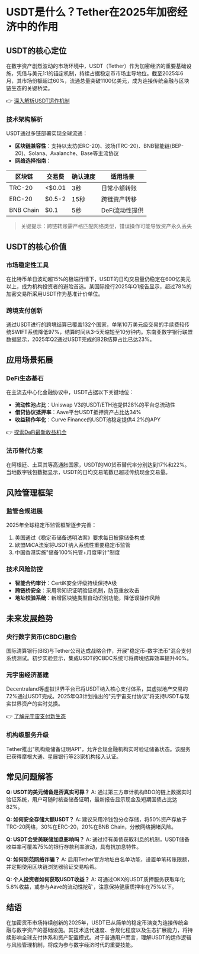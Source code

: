 # USDT是什么？Tether在2025年加密经济中的作用

## USDT的核心定位
在数字资产剧烈波动的市场环境中，USDT（Tether）作为加密经济的重要基础设施，凭借与美元1:1的锚定机制，持续占据稳定币市场主导地位。截至2025年6月，其市场份额超过60%，流通总量突破1100亿美元，成为连接传统金融与区块链生态的关键桥梁。

👉 [深入解析USDT运作机制](https://bit.ly/okx_welcome)

### 技术架构解析
USDT通过多链部署实现全球流通：
- **区块链兼容性**：支持以太坊(ERC-20)、波场(TRC-20)、BNB智能链(BEP-20)、Solana、Avalanche、Base等主流协议
- **网络选择指南**：
  
| 区块链    | 交易费 | 确认速度 | 适用场景           |
|-----------|--------|----------|--------------------|
| TRC-20    | <$0.01 | 3秒      | 日常小额转账       |
| ERC-20    | $0.5-2 | 15秒     | 跨链资产转移       |
| BNB Chain | $0.1   | 5秒      | DeFi流动性提供     |

> 关键提示：跨链转账需严格匹配网络类型，错误操作可能导致资产永久丢失

## USDT的核心价值
### 市场稳定性工具
在比特币单日波动超15%的极端行情下，USDT的日均交易量仍稳定在600亿美元以上，成为机构投资者的避险首选。某国际投行2025年Q1报告显示，超过78%的加密交易所采用USDT作为基准计价单位。

### 跨境支付创新
通过USDT进行的跨境结算已覆盖132个国家，单笔10万美元级交易的手续费较传统SWIFT系统降低97%，结算时间从3-5天缩短至10分钟内。东南亚数字银行联盟数据显示，2025年Q2通过USDT完成的B2B结算占比已达23%。

## 应用场景拓展
### DeFi生态基石
在主流去中心化金融协议中，USDT占据以下关键地位：
- **流动性池占比**：Uniswap V3的USDT/ETH池提供28%的平台总流动性
- **借贷协议抵押率**：Aave平台USDT抵押资产占比达34%
- **收益耕作年化**：Curve Finance的USDT池稳定提供4.2%的APY

👉 [探索DeFi最新收益机会](https://bit.ly/okx_welcome)

### 法币替代方案
在阿根廷、土耳其等高通胀国家，USDT的M0货币替代率分别达到17%和22%。当地数字钱包数据显示，USDT的日均交易笔数已超过传统现金交易量。

## 风险管理框架
### 监管合规进展
2025年全球稳定币监管框架逐步完善：
1. 美国通过《稳定币储备透明法案》要求每日披露储备构成
2. 欧盟MiCA法案将USDT纳入系统性重要稳定币监管
3. 中国香港实施"储备100%托管+月度审计"制度

### 技术风险防控
- **智能合约审计**：CertiK安全评级持续保持A级
- **跨链桥安全**：采用零知识证明验证机制，防范重放攻击
- **地址校验系统**：新增区块链类型自动识别功能，降低误操作风险

## 未来发展趋势
### 央行数字货币(CBDC)融合
国际清算银行(BIS)与Tether公司达成战略合作，开展"稳定币-数字法币"混合支付系统测试。初步实验显示，集成USDT的CBDC系统可将跨境结算效率提升40%。

### 元宇宙经济基建
Decentraland等虚拟世界平台已将USDT纳入核心支付体系，其虚拟地产交易的72%通过USDT完成。2025年Q3计划推出的"元宇宙支付协议"将支持USDT与现实世界资产的实时兑换。

👉 [了解元宇宙支付新生态](https://bit.ly/okx_welcome)

### 机构级服务升级
Tether推出"机构级储备证明API"，允许合规金融机构实时验证储备状态。该服务已获得摩根大通、星展银行等23家机构接入认证。

## 常见问题解答
**Q: USDT的美元储备是否真实可靠？**
A: 通过第三方审计机构BDO的链上数据实时验证系统，用户可随时核查储备证明，最新报告显示现金及短期国债占比达82%。

**Q: 如何安全存储大额USDT？**
A: 建议采用冷钱包分仓存储，将50%资产存放于TRC-20网络，30%在ERC-20，20%在BNB Chain，分散网络拥堵风险。

**Q: USDT会受美联储加息影响吗？**
A: 通过持有美债获取利息的机制，USDT储备收益率可覆盖75%的银行存款利率波动，具有抗加息特性。

**Q: 如何防范网络诈骗？**
A: 启用Tether官方地址白名单功能，设置单笔转账限额，并定期使用区块链浏览器验证交易哈希。

**Q: 个人投资者如何获取USDT收益？**
A: 可通过OKX的USDT质押服务获取年化5.8%收益，或参与Aave的流动性挖矿，注意保持健康质押率在75%以下。

## 结语
在加密货币市场持续创新的2025年，USDT已从简单的稳定币演变为连接传统金融与数字资产的基础设施。其技术迭代速度、合规化程度以及生态扩展能力，将持续影响全球支付体系和资产配置模式。对于普通用户而言，理解USDT的运作逻辑与风险管理机制，将成为参与数字经济时代的重要技能。